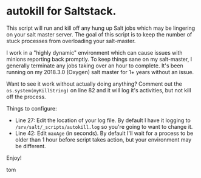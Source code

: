 # autokill for Saltstack.

This script will run and kill off any hung up Salt jobs which may be lingering on your salt master server. The goal of this script is to keep the number of stuck processes from overloading your salt-master. 

I work in a "highly dynamic" environment which can cause issues with minions reporting back promptly. To keep things sane on my salt-master, I generally terminate any jobs taking over an hour to complete. It's been running on my 2018.3.0 (Oxygen) salt master for 1+ years without an issue.

Want to see it work without actually doing anything? Comment out the `os.system(myKillString)` on line 82 and it will log it's activities, but not kill off the process.

Things to configure:

* Line 27: Edit the location of your log file. By default I have it logging to `/srv/salt/_scripts/autokill.log` so you're going to want to change it.
* Line 42: Edit `maxAge` (in seconds). By default I'll wait for a process to be older than 1 hour before script takes action, but your environment may be different.

Enjoy!

tom
